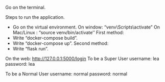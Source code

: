 Go on the terminal.

Steps to run the application.
-	Go on the virtual environment.
On window: “venv\Scripts\activate”
On Mac/Linux : “source venv/bin/activate’’
First method:
-	Write “docker-compose build”.
-	Write “docker-compose up”.
Second method:
-	Write “flask run”.

On the web:
http://127.0.0.1:5000/login
To be a Super User
username: lea
password: lea

To be a Normal User
username: normal
password: normal

